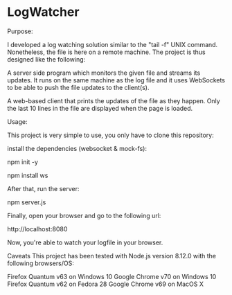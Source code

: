 # LogWatcher
Purpose:

I developed a log watching solution similar to the "tail -f" UNIX command. Nonetheless, the file is here on a remote machine. The project is thus designed like the following:

A server side program which monitors the given file and streams its updates. It runs on the same machine as the log file and it uses WebSockets to be able to push the file updates to the client(s).

A web-based client that prints the updates of the file as they happen. Only the last 10 lines in the file are displayed when the page is loaded.

Usage:

This project is very simple to use, you only have to clone this repository:

install the dependencies (websocket & mock-fs):

  npm init -y

  npm install ws

After that, run the server:

  npm server.js

Finally, open your browser and go to the following url:

http://localhost:8080

Now, you're able to watch your logfile in your browser.

Caveats
This project has been tested with Node.js version 8.12.0 with the following browsers/OS:

Firefox Quantum v63 on Windows 10
Google Chrome v70 on Windows 10
Firefox Quantum v62 on Fedora 28
Google Chrome v69 on MacOS X
